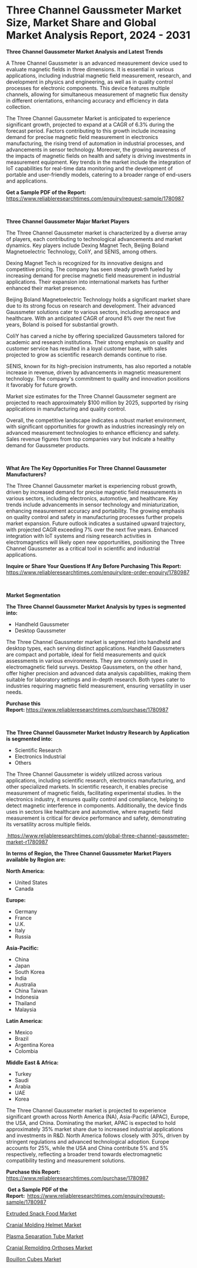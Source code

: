 <p><h1>Three Channel Gaussmeter Market Size, Market Share and Global Market Analysis Report, 2024 - 2031</h1></p><p><strong>Three Channel Gaussmeter Market Analysis and Latest Trends</strong></p>
<p><p>A Three Channel Gaussmeter is an advanced measurement device used to evaluate magnetic fields in three dimensions. It is essential in various applications, including industrial magnetic field measurement, research, and development in physics and engineering, as well as in quality control processes for electronic components. This device features multiple channels, allowing for simultaneous measurement of magnetic flux density in different orientations, enhancing accuracy and efficiency in data collection.</p><p>The Three Channel Gaussmeter Market is anticipated to experience significant growth, projected to expand at a CAGR of 6.3% during the forecast period. Factors contributing to this growth include increasing demand for precise magnetic field measurement in electronics manufacturing, the rising trend of automation in industrial processes, and advancements in sensor technology. Moreover, the growing awareness of the impacts of magnetic fields on health and safety is driving investments in measurement equipment. Key trends in the market include the integration of IoT capabilities for real-time data monitoring and the development of portable and user-friendly models, catering to a broader range of end-users and applications.</p></p>
<p><strong>Get a Sample PDF of the Report:&nbsp;</strong> <a href="https://www.reliableresearchtimes.com/enquiry/request-sample/1780987?utm_campaign=1510&utm_medium=2&utm_source=Github&utm_content=ia&utm_term=08102024&utm_id=three-channel-gaussmeter">https://www.reliableresearchtimes.com/enquiry/request-sample/1780987</a></p>
<p>&nbsp;</p>
<p><strong>Three Channel Gaussmeter Major Market Players</strong></p>
<p><p>The Three Channel Gaussmeter market is characterized by a diverse array of players, each contributing to technological advancements and market dynamics. Key players include Dexing Magnet Tech, Beijing Boland Magnetoelectric Technology, ColiY, and SENIS, among others.</p><p>Dexing Magnet Tech is recognized for its innovative designs and competitive pricing. The company has seen steady growth fueled by increasing demand for precise magnetic field measurement in industrial applications. Their expansion into international markets has further enhanced their market presence.</p><p>Beijing Boland Magnetoelectric Technology holds a significant market share due to its strong focus on research and development. Their advanced Gaussmeter solutions cater to various sectors, including aerospace and healthcare. With an anticipated CAGR of around 8% over the next five years, Boland is poised for substantial growth.</p><p>ColiY has carved a niche by offering specialized Gaussmeters tailored for academic and research institutions. Their strong emphasis on quality and customer service has resulted in a loyal customer base, with sales projected to grow as scientific research demands continue to rise.</p><p>SENIS, known for its high-precision instruments, has also reported a notable increase in revenue, driven by advancements in magnetic measurement technology. The company's commitment to quality and innovation positions it favorably for future growth.</p><p>Market size estimates for the Three Channel Gaussmeter segment are projected to reach approximately $100 million by 2025, supported by rising applications in manufacturing and quality control.</p><p>Overall, the competitive landscape indicates a robust market environment, with significant opportunities for growth as industries increasingly rely on advanced measurement technologies to enhance efficiency and safety. Sales revenue figures from top companies vary but indicate a healthy demand for Gaussmeter products.</p></p>
<p>&nbsp;</p>
<p><strong>What Are The Key Opportunities For Three Channel Gaussmeter Manufacturers?</strong></p>
<p><p>The Three Channel Gaussmeter market is experiencing robust growth, driven by increased demand for precise magnetic field measurements in various sectors, including electronics, automotive, and healthcare. Key trends include advancements in sensor technology and miniaturization, enhancing measurement accuracy and portability. The growing emphasis on quality control and safety in manufacturing processes further propels market expansion. Future outlook indicates a sustained upward trajectory, with projected CAGR exceeding 7% over the next five years. Enhanced integration with IoT systems and rising research activities in electromagnetics will likely open new opportunities, positioning the Three Channel Gaussmeter as a critical tool in scientific and industrial applications.</p></p>
<p><strong>Inquire or Share Your Questions If Any Before Purchasing This Report:</strong> <a href="https://www.reliableresearchtimes.com/enquiry/pre-order-enquiry/1780987?utm_campaign=1510&utm_medium=2&utm_source=Github&utm_content=ia&utm_term=08102024&utm_id=three-channel-gaussmeter">https://www.reliableresearchtimes.com/enquiry/pre-order-enquiry/1780987</a></p>
<p>&nbsp;</p>
<p><strong>Market Segmentation</strong></p>
<p><strong>The Three Channel Gaussmeter Market Analysis by types is segmented into:</strong></p>
<p><ul><li>Handheld Gaussmeter</li><li>Desktop Gaussmeter</li></ul></p>
<p><p>The Three Channel Gaussmeter market is segmented into handheld and desktop types, each serving distinct applications. Handheld Gaussmeters are compact and portable, ideal for field measurements and quick assessments in various environments. They are commonly used in electromagnetic field surveys. Desktop Gaussmeters, on the other hand, offer higher precision and advanced data analysis capabilities, making them suitable for laboratory settings and in-depth research. Both types cater to industries requiring magnetic field measurement, ensuring versatility in user needs.</p></p>
<p><strong>Purchase this Report:&nbsp;</strong><a href="https://www.reliableresearchtimes.com/purchase/1780987?utm_campaign=1510&utm_medium=2&utm_source=Github&utm_content=ia&utm_term=08102024&utm_id=three-channel-gaussmeter">https://www.reliableresearchtimes.com/purchase/1780987</a></p>
<p>&nbsp;</p>
<p><strong>The Three Channel Gaussmeter Market Industry Research by Application is segmented into:</strong></p>
<p><ul><li>Scientific Research</li><li>Electronics Industrial</li><li>Others</li></ul></p>
<p><p>The Three Channel Gaussmeter is widely utilized across various applications, including scientific research, electronics manufacturing, and other specialized markets. In scientific research, it enables precise measurement of magnetic fields, facilitating experimental studies. In the electronics industry, it ensures quality control and compliance, helping to detect magnetic interference in components. Additionally, the device finds uses in sectors like healthcare and automotive, where magnetic field measurement is critical for device performance and safety, demonstrating its versatility across multiple fields.</p></p>
<p><a href="https://www.reliableresearchtimes.com/global-three-channel-gaussmeter-market-r1780987?utm_campaign=1510&utm_medium=2&utm_source=Github&utm_content=ia&utm_term=08102024&utm_id=three-channel-gaussmeter">&nbsp;https://www.reliableresearchtimes.com/global-three-channel-gaussmeter-market-r1780987</a></p>
<p><strong>In terms of Region, the Three Channel Gaussmeter Market Players available by Region are:</strong></p>
<p>
    <p> <strong> North America: </strong>
        <ul>
            <li>United States</li>
            <li>Canada</li>
        </ul>
        </p> 
    <p> <strong> Europe: </strong>
        <ul>
            <li>Germany</li>
            <li>France</li>
            <li>U.K.</li>
            <li>Italy</li>
            <li>Russia</li>
        </ul>
        </p> 
    <p> <strong> Asia-Pacific: </strong>
        <ul>
            <li>China</li>
            <li>Japan</li>
            <li>South Korea</li>
            <li>India</li>
            <li>Australia</li>
            <li>China Taiwan</li>
            <li>Indonesia</li>
            <li>Thailand</li>
            <li>Malaysia</li>
        </ul>
        </p> 
    <p> <strong> Latin America: </strong>
        <ul>
            <li>Mexico</li>
            <li>Brazil</li>
            <li>Argentina Korea</li>
            <li>Colombia</li>
        </ul>
        </p> 
    <p> <strong> Middle East & Africa: </strong>
        <ul>
            <li>Turkey</li>
            <li>Saudi</li>
            <li>Arabia</li>
            <li>UAE</li>
            <li>Korea</li>
        </ul>
    </p>
    </p>
<p><p>The Three Channel Gaussmeter market is projected to experience significant growth across North America (NA), Asia-Pacific (APAC), Europe, the USA, and China. Dominating the market, APAC is expected to hold approximately 35% market share due to increased industrial applications and investments in R&D. North America follows closely with 30%, driven by stringent regulations and advanced technological adoption. Europe accounts for 25%, while the USA and China contribute 5% and 5% respectively, reflecting a broader trend towards electromagnetic compatibility testing and measurement solutions.</p></p>
<p><strong>Purchase this Report: </strong><a href="https://www.reliableresearchtimes.com/purchase/1780987?utm_campaign=1510&utm_medium=2&utm_source=Github&utm_content=ia&utm_term=08102024&utm_id=three-channel-gaussmeter">https://www.reliableresearchtimes.com/purchase/1780987</a></p>
<p>&nbsp;<strong>Get a Sample PDF of the Report:&nbsp;&nbsp;</strong><a href="https://www.reliableresearchtimes.com/enquiry/request-sample/1780987?utm_campaign=1510&utm_medium=2&utm_source=Github&utm_content=ia&utm_term=08102024&utm_id=three-channel-gaussmeter">https://www.reliableresearchtimes.com/enquiry/request-sample/1780987</a></p>
<p><strong></strong></p>
<p><p><a href="https://issuu.com/reportprime-2/docs/extruded-snack-food-market-size-203_1499cfcdcf4423?utm_campaign=1510&utm_medium=2&utm_source=Github&utm_content=ia&utm_term=08102024&utm_id=three-channel-gaussmeter">Extruded Snack Food Market</a></p><p><a href="https://www.linkedin.com/pulse/top-trends-transforming-cranial-molding-helmet-market-2024-uilyf?utm_campaign=1510&utm_medium=2&utm_source=Github&utm_content=ia&utm_term=08102024&utm_id=three-channel-gaussmeter">Cranial Molding Helmet Market</a></p><p><a href="https://www.linkedin.com/pulse/plasma-separation-tube-market-pulse-6-expansion-blueprint-2024-2031-zljzf?utm_campaign=1510&utm_medium=2&utm_source=Github&utm_content=ia&utm_term=08102024&utm_id=three-channel-gaussmeter">Plasma Separation Tube Market</a></p><p><a href="https://www.linkedin.com/pulse/cranial-remolding-orthoses-market-evolution-key-trends-regional-ybrff?utm_campaign=1510&utm_medium=2&utm_source=Github&utm_content=ia&utm_term=08102024&utm_id=three-channel-gaussmeter">Cranial Remolding Orthoses Market</a></p><p><a href="https://issuu.com/reportprime-2/docs/bouillon-cubes-market-size-2030.ppt_fa444d3df4f2af?utm_campaign=1510&utm_medium=2&utm_source=Github&utm_content=ia&utm_term=08102024&utm_id=three-channel-gaussmeter">Bouillon Cubes Market</a></p></p>